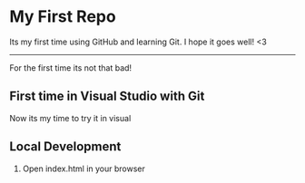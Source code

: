 # My First Repo

Its my first time using GitHub and learning Git. I hope it goes well! <3

---

For the first time its not that bad!

## First time in Visual Studio with Git

Now its my time to try it in visual

## Local Development

1. Open index.html in your browser